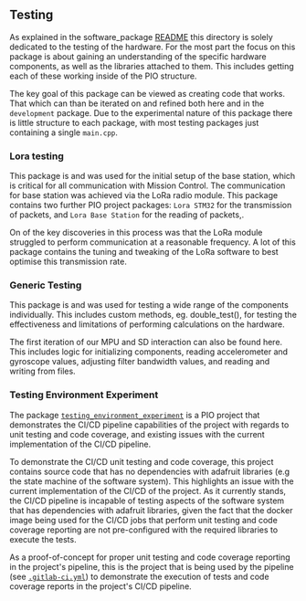 ## Testing

As explained in the software_package [README](./software_package/README.md) this directory is solely dedicated to the testing of the hardware. For the most part the focus on this package is about gaining an understanding of the specific hardware components, as well as the libraries attached to them. This includes getting each of these working inside of the PIO structure.

The key goal of this package can be viewed as creating code that works. That which can than be iterated on and refined both here and in the `development` package. Due to the experimental nature of this package there is little structure to each package, with most testing packages just containing a single `main.cpp`.

### Lora testing

This package is and was used for the initial setup of the base station, which is critical for all communication with Mission Control. The communication for base station was achieved via the LoRa radio module. This package contains two further PIO project packages: `Lora STM32` for the transmission of packets, and `Lora Base Station` for the reading of packets,.

On of the key discoveries in this process was that the LoRa module struggled to perform communication at a reasonable frequency. A lot of this package contains the tuning and tweaking of the LoRa software to best optimise this transmission rate.

### Generic Testing

This package is and was used for testing a wide range of the components individually. This includes custom methods, eg. double_test(), for testing the effectiveness and limitations of performing calculations on the hardware.

The first iteration of our MPU and SD interaction can also be found here. This includes logic for initializing components, reading accelerometer and gyroscope values, adjusting filter bandwidth values, and reading and writing from files.

### Testing Environment Experiment
The package [`testing_environment_experiment`](./testing_environment_experiment) is a PIO project that demonstrates the CI/CD pipeline capabilities of the project with regards to unit testing and code coverage, and existing issues with the current implementation of the CI/CD pipeline.

To demonstrate the CI/CD unit testing and code coverage, this project contains source code that has no dependencies with adafruit libraries (e.g the state machine of the software system). This highlights an issue with the current implementation of the CI/CD of the project. As it currently stands, the CI/CD pipeline is incapable of testing aspects of the software system that has dependencies with adafruit libraries, given the fact that the docker image being used for the CI/CD jobs that perform unit testing and code coverage reporting are not pre-configured with the required libraries to execute the tests. 

As a proof-of-concept for proper unit testing and code coverage reporting in the project's pipeline, this is the project that is being used by the pipeline (see [`.gitlab-ci.yml`](../../.gitlab-ci.yml)) to demonstrate the execution of tests and code coverage reports in the project's CI/CD pipeline.
